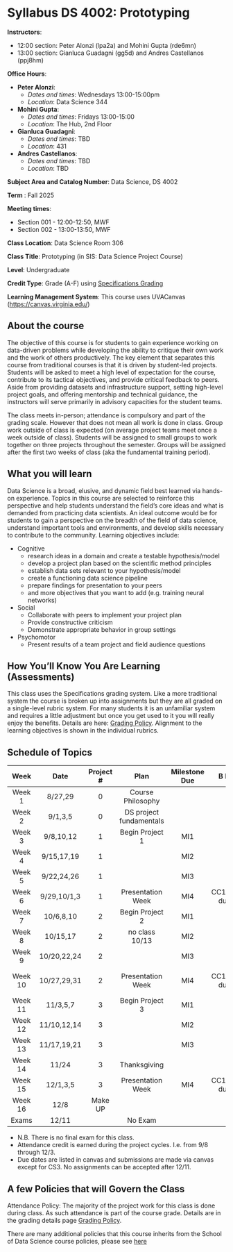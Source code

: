# Syllabus DS 4002: Prototyping

**Instructors**: 
   * 12:00 section: Peter Alonzi (lpa2a) and Mohini Gupta (rde6mn)
   * 13:00 section: Gianluca Guadagni (gg5d) and Andres Castellanos (ppj8hm)

**Office Hours**:
   - **Peter Alonzi**:
        - *Dates and times*: Wednesdays 13:00-15:00pm
        - *Location*:  Data Science 344
   - **Mohini Gupta**: 
        - *Dates and times*: Fridays 13:00-15:00
        - *Location*: The Hub, 2nd Floor
   - **Gianluca Guadagni**:
        - *Dates and times*: TBD
        - *Location*: 431
   - **Andres Castellanos**:
        - *Dates and times*: TBD
        - *Location*: TBD
          
**Subject Area and Catalog Number**: Data Science, DS 4002

**Term** : Fall 2025

**Meeting times**:     
   * Section 001 - 12:00-12:50, MWF
   * Section 002 - 13:00-13:50, MWF

**Class Location**: Data Science Room 306

**Class Title**: Prototyping (in SIS: Data Science Project Course)

**Level**: Undergraduate

**Credit Type**: Grade (A-F) using [Specifications Grading](https://app.cte.virginia.edu/events/cdi-2x-designing-equitable-grading-schemes)

**Learning Management System**: This course uses UVACanvas (https://canvas.virginia.edu/)
<br>

## About the course
The objective of this course is for students to gain experience working on data-driven 
problems while developing the ability to critique their own work and the work of others 
productively. The key element that separates this course from traditional courses is that it 
is driven by student-led projects. Students will be asked to meet a high level of expectation for the 
course, contribute to its tactical objectives, and provide critical feedback to peers. Aside 
from providing datasets and infrastructure support, setting high-level project goals, and 
offering mentorship and technical guidance, the instructors will serve primarily in 
advisory capacities for the student teams.

The class meets in-person; attendance is compulsory and part of the grading scale. However that does not mean all work is done in class. Group work outside of class is expected (on average project teams meet once a week outside of class). Students will be assigned to 
small groups to work together on three projects throughout the semester. Groups will be 
assigned after the first two weeks of class (aka the fundamental training period).

## What you will learn 
Data Science is a broad, elusive, and dynamic field best learned via hands-on experience. 
Topics in this course are selected to reinforce this perspective and help students understand 
the field’s core ideas and what is demanded from practicing data scientists. An ideal 
outcome would be for students to gain a perspective on the breadth of the field of data 
science, understand important tools and environments, and develop skills necessary to 
contribute to the community. Learning objectives include:
* Cognitive
  * research ideas in a domain and create a testable hypothesis/model
  * develop a project plan based on the scientific method principles
  * establish data sets relevant to your hypothesis/model
  * create a functioning data science pipeline
  * prepare findings for presentation to your peers
  * and more objectives that you want to add (e.g. training neural networks)
* Social
  * Collaborate with peers to implement your project plan
  * Provide constructive criticism
  * Demonstrate appropriate behavior in group settings
* Psychomotor
  * Present results of a team project and field audience questions


## How You’ll Know You Are Learning (Assessments)
This class uses the Specifications grading system. Like a more traditional system the course is broken up into assignments but they are all graded on a single-level rubric system. For many students it is an unfamiliar system and requires a little adjustment but once you get used to it you will really enjoy the benefits. Details are here: [Grading Policy](grading.md). Alignment to the learning objectives is shown in the individual rubrics. 

## Schedule of Topics 

| Week 	  | Date          |Project # 	| Plan 	                  |Milestone Due|   B Bundle | A Bundle   |
|:---:	  |:---:          |:---:	    |:---:	                  |:---:        |:---:	| :---: |
| Week 1  | 8/27,29       |0	        | Course Philosophy       |             |       | |
| Week 2  | 9/1,3,5       |0          | DS project fundamentals |             |       | |
| Week 3  | 9/8,10,12     | 1         | Begin Project 1         | MI1	        |       | |
| Week 4  | 9/15,17,19    | 1         |                         | MI2         |       | |
| Week 5  | 9/22,24,26    | 1         |                         | MI3         |       | |
| Week 6	| 9/29,10/1,3   | 1	        |  Presentation Week      | MI4         | CC1,CC2,ID1 due 10/6 | |
| Week 7  | 10/6,8,10     | 2         |  Begin Project 2	      | MI1         | | Open CS 1, CS 2  |
| Week 8  | 10/15,17      | 2	        |  no class 10/13	        | MI2         | |
| Week 9  | 10/20,22,24   | 2	        |                 	      | MI3         | |
| Week 10 | 10/27,29,31   | 2         |  Presentation Week      | MI4         | CC1,CC2,ID1 due 11/3 | CS1,CS2 Due 10/31 | 
| Week 11 | 11/3,5,7      | 3         |  Begin Project 3        | MI1         | | Open CS 3 |
| Week 12 | 11/10,12,14   |  3        |	                        | MI2         | | |
| Week 13 | 11/17,19,21   |  3        |                         | MI3         | | |
| Week 14 | 11/24         |  3        |  Thanksgiving           |             | | |
| Week 15 | 12/1,3,5      |  3        | 	Presentation Week     | MI4         | CC1,CC2,ID1 due 12/8 | CS3 Due 12/5 |
| Week 16 | 12/8          | Make UP 	|                         |    	        |      |
| Exams   | 12/11         |           |  No Exam                |             |      |

* N.B. There is no final exam for this class.
* Attendance credit is earned during the project cycles. I.e. from 9/8 through 12/3.
* Due dates are listed in canvas and submissions are made via canvas except for CS3. No assignments can be accepted after 12/11.

## A few Policies that will Govern the Class
Attendance Policy: The majority of the project work for this class is done during class. As such attendance is part of the course grade. Details are in the grading details page [Grading Policy](grading.md).

There are many additional policies that this course inherits from the School of Data Science course policies, please see [here](https://myuva-my.sharepoint.com/:w:/g/personal/lpa2a_virginia_edu/EV_hHfKR8nxAissJQ5nxVEYB8wpCfQTej1YOnr-fzmgxQw?e=6yE1x1)
